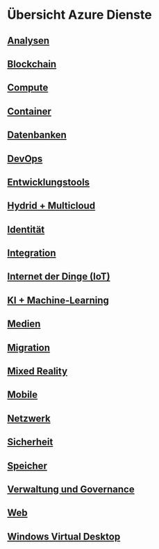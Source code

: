 # Übersicht Azure Dienste

## [Analysen](/analysis.md)

## [Blockchain](/blockchain.md)

## [Compute](/compute.md)

## [Container](/container.md)

## [Datenbanken](/databases.md)

## [DevOps](/devops.md)

## [Entwicklungstools](/developer-tools.md)

## [Hydrid + Multicloud](/hybrid-multicloud.md)

## [Identität](/identity.md)

## [Integration](/integration.md)

## [Internet der Dinge (IoT)](/iot.md)

## [KI + Machine-Learning](/ai-machine-learning.md)

## [Medien](/media.md)

## [Migration](/migration.md)

## [Mixed Reality](/mixed-reality.md)

## [Mobile](/mobile.md)

## [Netzwerk](/networking.md)

## [Sicherheit](/security.md)

## [Speicher](/storage.md)

## [Verwaltung und Governance](/management-tools.md)

## [Web](/web.md)

## [Windows Virtual Desktop](/windows-virtual-desktop.md)
